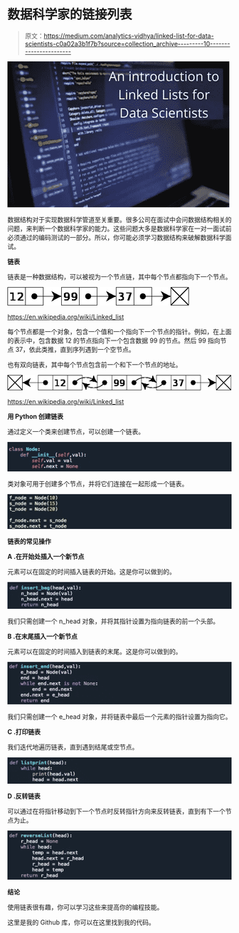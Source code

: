 # 数据科学家的链接列表

> 原文：<https://medium.com/analytics-vidhya/linked-list-for-data-scientists-c0a02a3b1f7b?source=collection_archive---------10----------------------->

![](img/23309dc9d3de55f2be693d01886d8715.png)

数据结构对于实现数据科学管道至关重要。很多公司在面试中会问数据结构相关的问题，来判断一个数据科学家的能力。这些问题大多是数据科学家在一对一面试前必须通过的编码测试的一部分。所以，你可能必须学习数据结构来破解数据科学面试。

**链表**

链表是一种数据结构，可以被视为一个节点链，其中每个节点都指向下一个节点。

![](img/b32c453eb0378c5c63ecd4939f0e376a.png)

https://en.wikipedia.org/wiki/Linked_list

每个节点都是一个对象，包含一个值和一个指向下一个节点的指针。例如，在上面的表示中，包含数据 12 的节点指向下一个包含数据 99 的节点。然后 99 指向节点 37，依此类推，直到序列遇到一个空节点。

也有双向链表，其中每个节点包含前一个和下一个节点的地址。

![](img/d4c6163d08324ea9019a836449d1ae4e.png)

https://en.wikipedia.org/wiki/Linked_list

**用 Python 创建链表**

通过定义一个类来创建节点，可以创建一个链表。

![](img/3e5b4b7077fecf15b941faa30f6ea9f1.png)

类对象可用于创建多个节点，并将它们连接在一起形成一个链表。

![](img/cd9f5381ef48aa4add2b384df3bf59a4.png)

**链表的常见操作**

**A .在开始处插入一个新节点**

元素可以在固定的时间插入链表的开始。这是你可以做到的。

![](img/7ac8369cb5a48cea1eb288fb7d96f0e1.png)

我们只需创建一个 n_head 对象，并将其指针设置为指向链表的前一个头部。

**B .在末尾插入一个新节点**

元素可以在固定的时间插入到链表的末尾。这是你可以做到的。

![](img/5ed036ab9b9e452460bb556af197e204.png)

我们只需创建一个 e_head 对象，并将链表中最后一个元素的指针设置为指向它。

**C .打印链表**

我们迭代地遍历链表，直到遇到结尾或空节点。

![](img/5089bf5711c27d9c29e7393e365763b4.png)

**D .反转链表**

可以通过在将指针移动到下一个节点时反转指针方向来反转链表，直到有下一个节点为止。

![](img/21c292ba64bdbb18d815155e251267d3.png)

**结论**

使用链表很有趣，你可以学习这些来提高你的编程技能。

这里是我的 Github 库，你可以在这里找到我的代码。